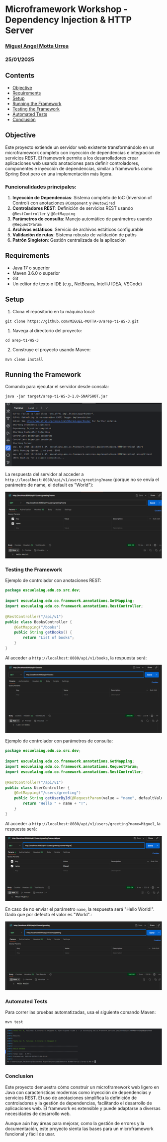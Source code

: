 # Microframework Workshop - Dependency Injection & HTTP Server

### [Miguel Angel Motta Urrea](https://github.com/MIGUEL-MOTTA-U)
### 25/01/2025

## Contents
- [Objective](#objective)
- [Requirements](#requirements)
- [Setup](#setup)
- [Running the Framework](#running-the-framework)
- [Testing the Framework](#testing-the-framework)
- [Automated Tests](#automated-tests)
- [Conclusión](#conclusion)

## Objective
Este proyecto extiende un servidor web existente transformándolo en un microframework completo con inyección de dependencias e integración de servicios REST. El framework permite a los desarrolladores crear aplicaciones web usando anotaciones para definir controladores, componentes e inyección de dependencias, similar a frameworks como Spring Boot pero en una implementación más ligera.

### Funcionalidades principales:
1) **Inyección de Dependencias**: Sistema completo de IoC (Inversion of Control) con anotaciones `@Component` y `@Autowired`
2) **Controladores REST**: Definición de servicios REST usando `@RestController` y `@GetMapping`
3) **Parámetros de consulta**: Manejo automático de parámetros usando `@RequestParam`
4) **Archivos estáticos**: Servicio de archivos estáticos configurable
5) **Validación de rutas**: Sistema robusto de validación de paths
6) **Patrón Singleton**: Gestión centralizada de la aplicación

## Requirements

* Java 17 o superior
* Maven 3.6.0 o superior
* Git
* Un editor de texto o IDE (e.g., NetBeans, IntelliJ IDEA, VSCode)

## Setup
1. Clona el repositorio en tu máquina local:
```shell
git clone https://github.com/MIGUEL-MOTTA-U/arep-t1-WS-3.git
```
1. Navega al directorio del proyecto:
```shell
cd arep-t1-WS-3
```
2. Construye el proyecto usando Maven:
```shell
mvn clean install
```

## Running the Framework
Comando para ejecutar el servidor desde consola:
```shell
java -jar target/arep-t1-WS-3-1.0-SNAPSHOT.jar
```
![Server Running](ws-screenshots/img.png)

La respuesta del servidor al acceder a `http://localhost:8080/api/v1/users/greeting?name` (porque no se 
envía el parámetro de name, el default es "World"):

![Greeting Response](ws-screenshots/img_1.png)

### Testing the Framework
Ejemplo de controlador con anotaciones REST:
```java
package escuelaing.edu.co.src.dev;

import escuelaing.edu.co.framework.annotations.GetMapping;
import escuelaing.edu.co.framework.annotations.RestController;

@RestController("/api/v1")
public class BooksController {
    @GetMapping("/books")
    public String getBooks() {
        return "List of books";
    }
}
```

Al acceder a `http://localhost:8080/api/v1/books`, la respuesta será:

![Books Response](ws-screenshots/img_2.png)

Ejemplo de controlador con parámetros de consulta:
```java
package escuelaing.edu.co.src.dev;

import escuelaing.edu.co.framework.annotations.GetMapping;
import escuelaing.edu.co.framework.annotations.RequestParam;
import escuelaing.edu.co.framework.annotations.RestController;

@RestController("/api/v1")
public class UserController {
    @GetMapping("/users/greeting")
    public String getUserById(@RequestParam(value = "name", defaultValue = "World") String name) {
        return "Hello " + name + "!";
    }
}
```

Al acceder a `http://localhost:8080/api/v1/users/greeting?name=Miguel`, la respuesta será:

![Greeting with Name Response](ws-screenshots/img_3.png)

En caso de no enviar el parámetro `name`, la respuesta será "Hello World!". Dado que por defecto el valor es "World".:

![Greeting Default Response](ws-screenshots/img_4.png)

### Automated Tests

Para correr las pruebas automatizadas, usa el siguiente comando Maven:
```shell
mvn test
```

![Test Results](ws-screenshots/img_5.png)


### Conclusion
Este proyecto demuestra cómo construir un microframework web ligero en Java con características 
modernas como inyección de dependencias y servicios REST. El uso de anotaciones simplifica la 
definición de controladores y la gestión de dependencias, facilitando el desarrollo de aplicaciones 
web. El framework es extensible y puede adaptarse a diversas necesidades de desarrollo web.

Aunque aún hay áreas para mejorar, como la gestión de errores y la documentación, este proyecto sienta
las bases para un microframework funcional y fácil de usar.
